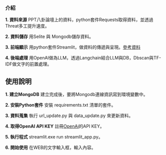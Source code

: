 ### 介紹

**1. 資料來源**
PPT八卦論壇上的資料，python套件Requests取得資料，並透過Threat多工提升速度。

**2. 資料儲存**
用Selite 與 Mongodb儲存資料。

**3. 前端顯示**
用python套件Streamlit，做資料的傳遞與呈現。[參考資料](https://blog.streamlit.io/how-to-build-an-llm-powered-chatbot-with-streamlit/?source=post_page-----6a3c30860fbc--------------------------------)

**4. 後端處理**
用OpenAI做為LLM，透過Langchain結合LLM與DB，Dbscan與TF-IDF做文字的前置處理。



## 使用說明

**1. 建立MongoDB**
建立完成後，要將Mongodb連線資訊寫到環境變數中。

**2. 安裝Python套件**
安裝 requirements.txt 清單的套件。

**3. 資料蒐集**
執行 url_update.py 與 data_update.py 來更新資料。

**4. 取得OpenAI API KEY**
註冊[OpenAi](https://platform.openai.com/settings/profile?tab=api-keys)的API KEY。

**5. 執行程式**
streamlit.exe run streamlit_app.py。

**6. 開始使用**
在WEB的文字輸入框，輸入內容。